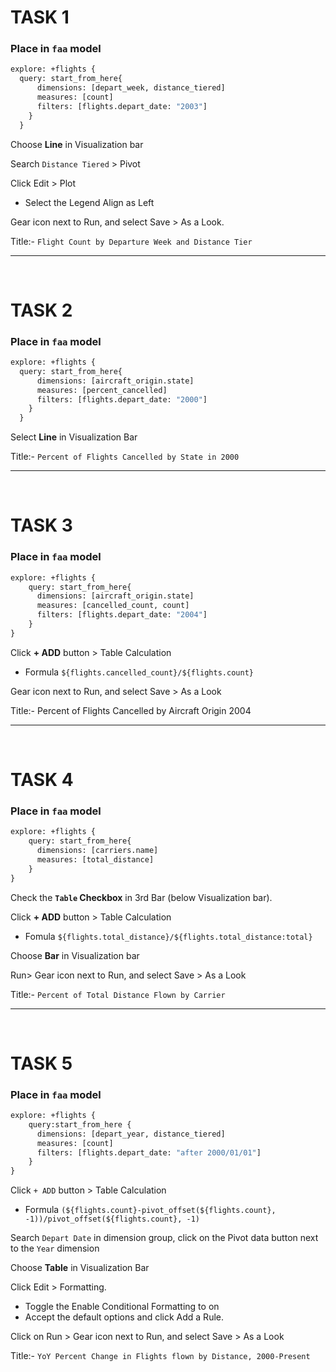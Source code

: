 
<h1>TASK 1</h1>

### Place in `faa` model
```cmd
explore: +flights {
  query: start_from_here{
      dimensions: [depart_week, distance_tiered]
      measures: [count]
      filters: [flights.depart_date: "2003"]
    }
  }
```
Choose <b>Line</b> in Visualization bar

Search `Distance Tiered` > Pivot

Click Edit > Plot
- Select the Legend Align as Left

Gear icon next to Run, and select Save > As a Look.

Title:- `Flight Count by Departure Week and Distance Tier`


<hr>
<br> 


# TASK 2
### Place in `faa` model
```cmd
explore: +flights {
  query: start_from_here{
      dimensions: [aircraft_origin.state]
      measures: [percent_cancelled]
      filters: [flights.depart_date: "2000"]
    }
  }
```

Select <b>Line</b> in Visualization Bar

Title:- `Percent of Flights Cancelled by State in 2000`



<hr>
<br>

<h1>TASK 3</h1>

### Place in `faa` model
```cmd
explore: +flights {
    query: start_from_here{
      dimensions: [aircraft_origin.state]
      measures: [cancelled_count, count]
      filters: [flights.depart_date: "2004"]
    }
}
```

Click <b>+ ADD</b> button > Table Calculation
- Formula `${flights.cancelled_count}/${flights.count}`

Gear icon next to Run, and select Save > As a Look

Title:- Percent of Flights Cancelled by Aircraft Origin 2004



<hr>
<br>

# TASK 4

### Place in `faa` model
```cmd
explore: +flights {
    query: start_from_here{
      dimensions: [carriers.name]
      measures: [total_distance]
    }
}
```
Check the <b>`Table` Checkbox</b> in 3rd Bar (below Visualization bar).

Click <b>+ ADD</b> button > Table Calculation
- Fomula `${flights.total_distance}/${flights.total_distance:total}`

Choose <b>Bar</b> in Visualization bar

Run> Gear icon next to Run, and select Save > As a Look

Title:- `Percent of Total Distance Flown by Carrier`


<hr>
<br>

# TASK 5

### Place in `faa` model
```cmd
explore: +flights {
    query:start_from_here {
      dimensions: [depart_year, distance_tiered]
      measures: [count]
      filters: [flights.depart_date: "after 2000/01/01"]
    }
}
```

Click `+ ADD` button > Table Calculation
- Formula `(${flights.count}-pivot_offset(${flights.count}, -1))/pivot_offset(${flights.count}, -1)`

Search `Depart Date` in dimension group, click on the Pivot data button next to the `Year` dimension

Choose <b>Table</b> in Visualization Bar

Click Edit > Formatting.
- Toggle the Enable Conditional Formatting to on
- Accept the default options and click Add a Rule.

Click on Run > Gear icon next to Run, and select Save > As a Look

Title:- `YoY Percent Change in Flights flown by Distance, 2000-Present`